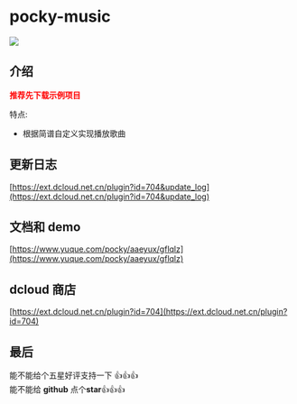 # pocky-music

<img src="https://img.shields.io/badge/version-1.0.1-blue.svg?cacheSeconds=2592000" /><br />

## 介绍

<font color="red">**推荐先下载示例项目**</font><br />

特点:

- 根据简谱自定义实现播放歌曲

## 更新日志

[https://ext.dcloud.net.cn/plugin?id=704&update_log](https://ext.dcloud.net.cn/plugin?id=704&update_log)

## 文档和 demo

[https://www.yuque.com/pocky/aaeyux/gflqlz](https://www.yuque.com/pocky/aaeyux/gflqlz)

## dcloud 商店

[https://ext.dcloud.net.cn/plugin?id=704](https://ext.dcloud.net.cn/plugin?id=704)

## 最后

能不能给个五星好评支持一下 👍👍👍<br />
能不能给 **github** 点个**star**👍👍👍
